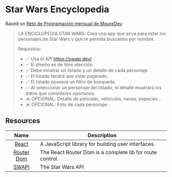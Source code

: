# Star Wars Encyclopedia

Based on [Reto de Programación mensual de MoureDev](https://github.com/mouredev/Monthly-App-Challenge-2022#febrero-030222)

>LA ENCICLOPEDIA STAR WARS: Crea una app que sirva para listar los personajes de Star Wars y que te permita buscarlos por nombre.
>
>Requisitos:
>
>- ✅ Usa el API https://swapi.dev/
>- ✅ El diseño es de libre elección.
>- ✅ Debe mostrar un listado y un detalle de cada personaje.
>- ✅ El listado tendrá que estar paginado.
>- ✅ El listado poseerá un filtro de búsqueda.
>- ✅ Al seleccionar un personaje del listado, el detalle mostrará los datos que consideres oportunos.
>- 🔜 OPCIONAL: Detalle de películas, vehículos, naves, especies...
>- 🔜 OPCIONAL: Foto de cada personaje.

## Resources

| Name             | Description   |
| :-------------:|--------------|
| [React](http://facebook.github.io/react/index.html) | A JavaScript library for building user interfaces. |
| [Router Dom](https://reactrouter.com/) | The React Router Dom is a complete lib for route control. |
| [SWAPI](https://swapi.dev/) | The Star Wars API |

